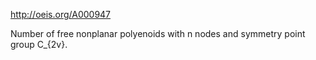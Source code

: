http://oeis.org/A000947

Number of free nonplanar polyenoids with n nodes and symmetry point group C_{2v}.
